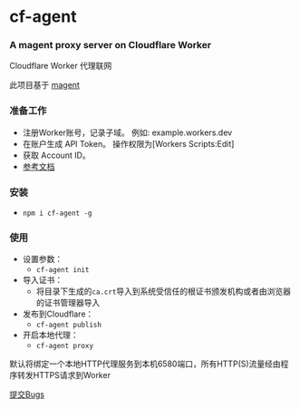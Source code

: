 # cf-agent #
### A magent proxy server on Cloudflare Worker ###

Cloudflare Worker 代理联网

此项目基于 [magent](https://github.com/DNetL/magent#readme)

### 准备工作 ###
* 注册Worker账号，记录子域。 例如: example.workers.dev
* 在账户生成 API Token。 操作权限为[Workers Scripts:Edit]
* 获取 Account ID。
* [参考文档](https://developers.cloudflare.com/workers/quickstart/#finding-your-cloudflare-api-keys)

### 安装 ###
* ```npm i cf-agent -g```

### 使用 ###
* 设置参数：
	* ```cf-agent init```
* 导入证书：
	* 将目录下生成的```ca.crt```导入到系统受信任的根证书颁发机构或者由浏览器的证书管理器导入
* 发布到Cloudflare：
	* ```cf-agent publish```
* 开启本地代理：
	* ```cf-agent proxy```

默认将绑定一个本地HTTP代理服务到本机6580端口，所有HTTP(S)流量经由程序转发HTTPS请求到Worker

[提交Bugs](https://github.com/free-gx/cf-agent/issues)
